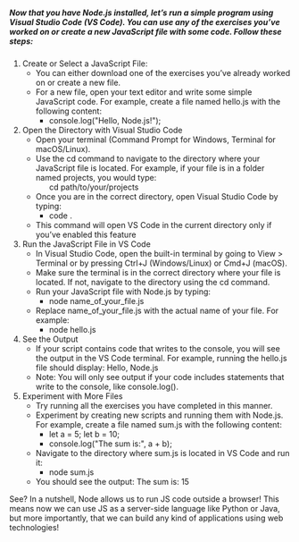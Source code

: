 <h5>
Now that you have Node.js installed, let’s run a simple program using Visual Studio Code (VS Code). You can use any of the exercises you’ve worked on or create a new JavaScript file with some code. Follow these steps:
</h5>
<ol>
<li>Create or Select a JavaScript File:
<ul>
<li>You can either download one of the exercises you’ve already worked on or create a new file.</li>
<li>
For a new file, open your text editor and write some simple JavaScript code. For example, create a file named hello.js with the following content:
<ul><li>console.log("Hello, Node.js!");</li></ul>
</li>
</ul>
</li>
<li>
Open the Directory with Visual Studio Code
<ul>
<li>
Open your terminal (Command Prompt for Windows, Terminal for macOS/Linux).
</li>
<li>
Use the cd command to navigate to the directory where your JavaScript file is located. For example, if your file is in a folder named projects, you would type:
<ul>cd path/to/your/projects</ul>
</li>
<li>
Once you are in the correct directory, open Visual Studio Code by typing:
<ul><li>code .</li></ul>
</li>
<li>This command will open VS Code in the current directory only if you’ve enabled this feature
</li>
</ul>
</li>
<li>
Run the JavaScript File in VS Code
<ul>
<li>
In Visual Studio Code, open the built-in terminal by going to View > Terminal or by pressing Ctrl+J (Windows/Linux) or Cmd+J (macOS).
</li>
<li>
Make sure the terminal is in the correct directory where your file is located. If not, navigate to the directory using the cd command.
</li>
<li>
Run your JavaScript file with Node.js by typing:
<ul><li>node name_of_your_file.js</li></ul>
</li>
<li>
Replace name_of_your_file.js with the actual name of your file. For example:
<ul><li>node hello.js</li></ul>
</li>
</ul>
</li>
<li>
See the Output
<ul>
<li>
If your script contains code that writes to the console, you will see the output in the VS Code terminal. For example, running the hello.js file should display: Hello, Node.js
</li>
<li>
Note: You will only see output if your code includes statements that write to the console, like console.log().
</li>
</ul>
</li>
<li>
Experiment with More Files
<ul>
<li>
Try running all the exercises you have completed in this manner.
</li>
<li>
Experiment by creating new scripts and running them with Node.js. For example, create a file named sum.js with the following content:
<ul><li>let a = 5; let b = 10;</li></ul>
<ul><li>console.log("The sum is:", a + b);</li></ul>
</li>
<li>
Navigate to the directory where sum.js is located in VS Code and run it:
<ul><li>node sum.js</li></ul>
</li>
<li>
You should see the output: The sum is: 15
</li>
</ul>
</li>
</ol>
<p>See? In a nutshell, Node allows us to run JS code outside a browser! This means now we can use JS as a server-side language like Python or Java, but more importantly, that we can build any kind of applications using web technologies!</p>
